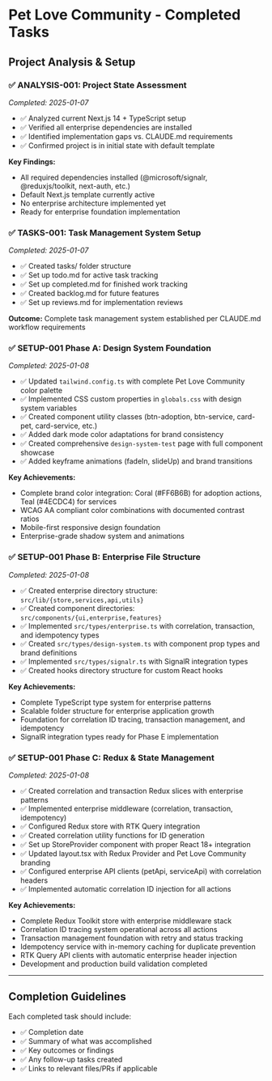 # Pet Love Community - Completed Tasks

## Project Analysis & Setup

### ✅ **ANALYSIS-001: Project State Assessment** 
*Completed: 2025-01-07*
- ✅ Analyzed current Next.js 14 + TypeScript setup
- ✅ Verified all enterprise dependencies are installed
- ✅ Identified implementation gaps vs. CLAUDE.md requirements
- ✅ Confirmed project is in initial state with default template

**Key Findings:**
- All required dependencies installed (@microsoft/signalr, @reduxjs/toolkit, next-auth, etc.)
- Default Next.js template currently active
- No enterprise architecture implemented yet
- Ready for enterprise foundation implementation

### ✅ **TASKS-001: Task Management System Setup**
*Completed: 2025-01-07*
- ✅ Created tasks/ folder structure
- ✅ Set up todo.md for active task tracking
- ✅ Set up completed.md for finished work tracking
- ✅ Created backlog.md for future features
- ✅ Set up reviews.md for implementation reviews

**Outcome:** Complete task management system established per CLAUDE.md workflow requirements

### ✅ **SETUP-001 Phase A: Design System Foundation**
*Completed: 2025-01-08*
- ✅ Updated `tailwind.config.ts` with complete Pet Love Community color palette
- ✅ Implemented CSS custom properties in `globals.css` with design system variables
- ✅ Created component utility classes (btn-adoption, btn-service, card-pet, card-service, etc.)
- ✅ Added dark mode color adaptations for brand consistency
- ✅ Created comprehensive `design-system-test` page with full component showcase
- ✅ Added keyframe animations (fadeIn, slideUp) and brand transitions

**Key Achievements:**
- Complete brand color integration: Coral (#FF6B6B) for adoption actions, Teal (#4ECDC4) for services
- WCAG AA compliant color combinations with documented contrast ratios
- Mobile-first responsive design foundation
- Enterprise-grade shadow system and animations

### ✅ **SETUP-001 Phase B: Enterprise File Structure**
*Completed: 2025-01-08*
- ✅ Created enterprise directory structure: `src/lib/{store,services,api,utils}`
- ✅ Created component directories: `src/components/{ui,enterprise,features}`
- ✅ Implemented `src/types/enterprise.ts` with correlation, transaction, and idempotency types
- ✅ Created `src/types/design-system.ts` with component prop types and brand definitions
- ✅ Implemented `src/types/signalr.ts` with SignalR integration types
- ✅ Created hooks directory structure for custom React hooks

**Key Achievements:**
- Complete TypeScript type system for enterprise patterns
- Scalable folder structure for enterprise application growth
- Foundation for correlation ID tracing, transaction management, and idempotency
- SignalR integration types ready for Phase E implementation

### ✅ **SETUP-001 Phase C: Redux & State Management**
*Completed: 2025-01-08*
- ✅ Created correlation and transaction Redux slices with enterprise patterns
- ✅ Implemented enterprise middleware (correlation, transaction, idempotency)
- ✅ Configured Redux store with RTK Query integration
- ✅ Created correlation utility functions for ID generation
- ✅ Set up StoreProvider component with proper React 18+ integration
- ✅ Updated layout.tsx with Redux Provider and Pet Love Community branding
- ✅ Configured enterprise API clients (petApi, serviceApi) with correlation headers
- ✅ Implemented automatic correlation ID injection for all actions

**Key Achievements:**
- Complete Redux Toolkit store with enterprise middleware stack
- Correlation ID tracing system operational across all actions
- Transaction management foundation with retry and status tracking
- Idempotency service with in-memory caching for duplicate prevention
- RTK Query API clients with automatic enterprise header injection
- Development and production build validation completed

---
## Completion Guidelines
Each completed task should include:
- ✅ Completion date
- ✅ Summary of what was accomplished  
- ✅ Key outcomes or findings
- ✅ Any follow-up tasks created
- ✅ Links to relevant files/PRs if applicable